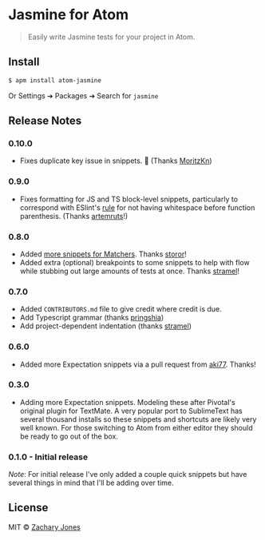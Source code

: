 # Jasmine for Atom

> Easily write Jasmine tests for your project in Atom.

## Install

```bash
$ apm install atom-jasmine
```

Or Settings ➔ Packages ➔ Search for `jasmine`

## Release Notes

### 0.10.0

- Fixes duplicate key issue in snippets. 😬 (Thanks [MoritzKn](https://github.com/MoritzKn))

### 0.9.0

- Fixes formatting for JS and TS block-level snippets, particularly to correspond with ESlint's [rule](http://eslint.org/docs/rules/space-before-function-paren) for not having whitespace before function parenthesis. (Thanks [artemruts](https://github.com/artemruts)!)

### 0.8.0

- Added [more snippets for Matchers](https://github.com/zacharytamas/atom-jasmine/commit/b275251fbfec94b1d3ae3a9131a2e8e25b56143e). Thanks [storor](https://github.com/storor)!
- Added extra (optional) breakpoints to some snippets to help with flow while stubbing out large amounts of tests at once. Thanks [stramel](http://github.com/stramel)!

### 0.7.0

- Added `CONTRIBUTORS.md` file to give credit where credit is due.
- Add Typescript grammar (thanks [pringshia](http://github.com/pringshia))
- Add project-dependent indentation (thanks [stramel](http://github.com/stramel))

### 0.6.0

- Added more Expectation snippets via a pull request from [aki77](http://github.com/aki77). Thanks!

### 0.3.0

- Adding more Expectation snippets. Modeling these after Pivotal's
  original plugin for TextMate. A very popular port to SublimeText
  has several thousand installs so these snippets and shortcuts are
  likely very well known. For those switching to Atom from either
  editor they should be ready to go out of the box.

### 0.1.0 - Initial release

_Note_: For initial release I've only added a couple quick snippets but have several things in mind that I'll be adding over time.

## License

MIT © [Zachary Jones](http://github.com/zacharytamas)
